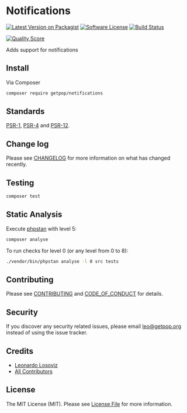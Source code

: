 # Notifications

[![Latest Version on Packagist][ico-version]][link-packagist]
[![Software License][ico-license]](LICENSE.md)
[![Build Status][ico-travis]][link-travis]
<!--
[![Coverage Status][ico-scrutinizer]][link-scrutinizer]
-->
[![Quality Score][ico-code-quality]][link-code-quality]
<!--
[![Total Downloads][ico-downloads]][link-downloads]
-->

Adds support for notifications

## Install

Via Composer

``` bash
composer require getpop/notifications
```

<!--
## Usage

``` php
```
-->

## Standards

[PSR-1](https://www.php-fig.org/psr/psr-1), [PSR-4](https://www.php-fig.org/psr/psr-4) and [PSR-12](https://www.php-fig.org/psr/psr-12).

## Change log

Please see [CHANGELOG](CHANGELOG.md) for more information on what has changed recently.

## Testing

``` bash
composer test
```

## Static Analysis

Execute [phpstan](https://github.com/phpstan/phpstan) with level 5:

``` bash
composer analyse
```

To run checks for level 0 (or any level from 0 to 8):

``` bash
./vendor/bin/phpstan analyse -l 0 src tests
```

## Contributing

Please see [CONTRIBUTING](CONTRIBUTING.md) and [CODE_OF_CONDUCT](CODE_OF_CONDUCT.md) for details.

## Security

If you discover any security related issues, please email leo@getpop.org instead of using the issue tracker.

## Credits

- [Leonardo Losoviz][link-author]
- [All Contributors][link-contributors]

## License

The MIT License (MIT). Please see [License File](LICENSE.md) for more information.

[ico-version]: https://img.shields.io/packagist/v/getpop/notifications.svg?style=flat-square
[ico-license]: https://img.shields.io/badge/license-MIT-brightgreen.svg?style=flat-square
[ico-travis]: https://img.shields.io/travis/getpop/notifications/master.svg?style=flat-square
[ico-scrutinizer]: https://img.shields.io/scrutinizer/coverage/g/getpop/notifications.svg?style=flat-square
[ico-code-quality]: https://img.shields.io/scrutinizer/g/getpop/notifications.svg?style=flat-square
[ico-downloads]: https://img.shields.io/packagist/dt/getpop/notifications.svg?style=flat-square

[link-packagist]: https://packagist.org/packages/getpop/notifications
[link-travis]: https://travis-ci.org/getpop/notifications
[link-scrutinizer]: https://scrutinizer-ci.com/g/getpop/notifications/code-structure
[link-code-quality]: https://scrutinizer-ci.com/g/getpop/notifications
[link-downloads]: https://packagist.org/packages/getpop/notifications
[link-author]: https://github.com/leoloso
[link-contributors]: ../../contributors
